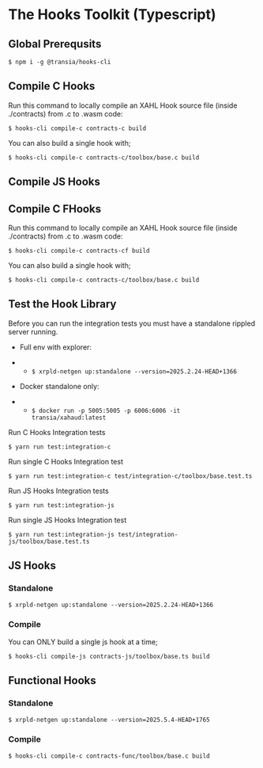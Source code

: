 # The Hooks Toolkit (Typescript)

## Global Prerequsits

`$ npm i -g @transia/hooks-cli`

## Compile C Hooks

Run this command to locally compile an XAHL Hook source file (inside ./contracts) from .c to .wasm code:

`$ hooks-cli compile-c contracts-c build`

You can also build a single hook with;

`$ hooks-cli compile-c contracts-c/toolbox/base.c build`

## Compile JS Hooks

## Compile C FHooks

Run this command to locally compile an XAHL Hook source file (inside ./contracts) from .c to .wasm code:

`$ hooks-cli compile-c contracts-cf build`

You can also build a single hook with;

`$ hooks-cli compile-c contracts-c/toolbox/base.c build`

## Test the Hook Library

Before you can run the integration tests you must have a standalone rippled server running.

- Full env with explorer:

- - `$ xrpld-netgen up:standalone --version=2025.2.24-HEAD+1366`

- Docker standalone only:

- - `$ docker run -p 5005:5005 -p 6006:6006 -it transia/xahaud:latest`

Run C Hooks Integration tests

`$ yarn run test:integration-c`

Run single C Hooks Integration test

`$ yarn run test:integration-c test/integration-c/toolbox/base.test.ts`

Run JS Hooks Integration tests

`$ yarn run test:integration-js`

Run single JS Hooks Integration test

`$ yarn run test:integration-js test/integration-js/toolbox/base.test.ts`

## JS Hooks

### Standalone

`$ xrpld-netgen up:standalone --version=2025.2.24-HEAD+1366`

### Compile

You can ONLY build a single js hook at a time;

`$ hooks-cli compile-js contracts-js/toolbox/base.ts build`

## Functional Hooks

### Standalone

`$ xrpld-netgen up:standalone --version=2025.5.4-HEAD+1765`

### Compile

`$ hooks-cli compile-c contracts-func/toolbox/base.c build`